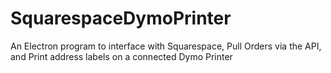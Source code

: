 # SquarespaceDymoPrinter
An Electron program to interface with Squarespace, Pull Orders via the API, and Print address labels on a connected Dymo Printer

